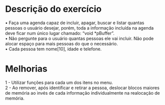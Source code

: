 
# Descrição do exercício
• Faça uma agenda capaz de incluir, apagar, buscar e listar quantas pessoas o usuário desejar, porém,
toda a informação incluída na agenda deve ficar num único lugar chamado: “void *pBuffer”. \
• Não pergunte para o usuário quantas pessoas ele vai incluir. Não pode alocar espaço para mais pessoas do que o necessário. \
• Cada pessoa tem nome[10], idade e telefone. 

# Melhorias
1 - Utilizar funções para cada um dos itens no menu. \
2 - Ao remover, após identificar e retirar a pessoa, deslocar blocos maiores de memória ao invés de cada informação individualmente na realocação de memória. 